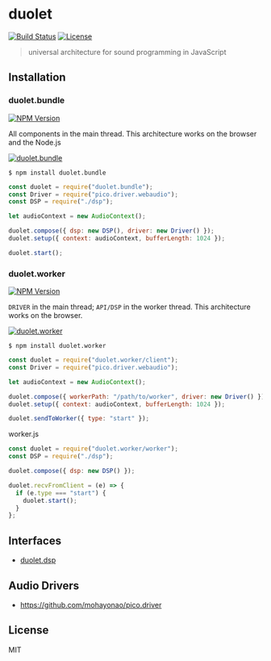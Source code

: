 # duolet
[![Build Status](http://img.shields.io/travis/mohayonao/duolet.svg?style=flat-square)](https://travis-ci.org/mohayonao/duolet)
[![License](http://img.shields.io/badge/license-MIT-brightgreen.svg?style=flat-square)](http://mohayonao.mit-license.org/)

> universal architecture for sound programming in JavaScript

## Installation

### duolet.bundle
[![NPM Version](http://img.shields.io/npm/v/duolet.bundle.svg?style=flat-square)](https://www.npmjs.org/package/duolet.bundle)

All components in the main thread. This architecture works on the browser and the Node.js

[![duolet.bundle](https://raw.githubusercontent.com/wiki/mohayonao/duolet/images/duolet.bundle.png)](https://github.com/mohayonao/duolet/tree/master/duolet.bundle)

```
$ npm install duolet.bundle
```

```js
const duolet = require("duolet.bundle");
const Driver = require("pico.driver.webaudio");
const DSP = require("./dsp");

let audioContext = new AudioContext();

duolet.compose({ dsp: new DSP(), driver: new Driver() });
duolet.setup({ context: audioContext, bufferLength: 1024 });

duolet.start();
```

### duolet.worker
[![NPM Version](http://img.shields.io/npm/v/duolet.worker.svg?style=flat-square)](https://www.npmjs.org/package/duolet.worker)

`DRIVER` in the main thread; `API/DSP` in the worker thread. This architecture works on the browser.

[![duolet.worker](https://raw.githubusercontent.com/wiki/mohayonao/duolet/images/duolet.worker.png)](https://github.com/mohayonao/duolet/tree/master/duolet.worker)

```
$ npm install duolet.worker
```

```js
const duolet = require("duolet.worker/client");
const Driver = require("pico.driver.webaudio");

let audioContext = new AudioContext();

duolet.compose({ workerPath: "/path/to/worker", driver: new Driver() });
duolet.setup({ context: audioContext, bufferLength: 1024 });

duolet.sendToWorker({ type: "start" });
```

worker.js

```js
const duolet = require("duolet.worker/worker");
const DSP = require("./dsp");

duolet.compose({ dsp: new DSP() });

duolet.recvFromClient = (e) => {
  if (e.type === "start") {
    duolet.start();
  }
};
```

## Interfaces

- [duolet.dsp](https://github.com/mohayonao/duolet/tree/master/duolet.dsp)

## Audio Drivers

- https://github.com/mohayonao/pico.driver

## License

MIT
